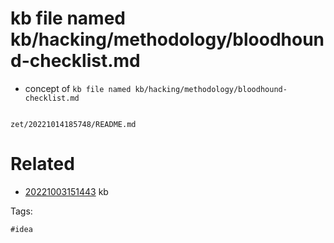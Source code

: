 # kb file named kb/hacking/methodology/bloodhound-checklist.md

- concept of `kb file named kb/hacking/methodology/bloodhound-checklist.md`

```
```

` zet/20221014185748/README.md `

# Related

- [20221003151443](/zet/20221003151443/README.md) kb

Tags:

    #idea
